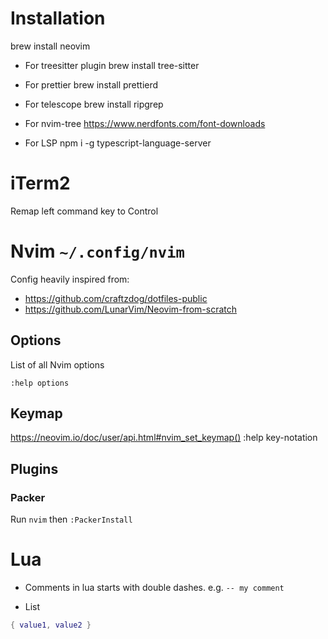 # Installation

brew install neovim

- For treesitter plugin
brew install tree-sitter

- For prettier
brew install prettierd

- For telescope
brew install ripgrep

- For nvim-tree
https://www.nerdfonts.com/font-downloads

- For LSP
npm i -g typescript-language-server

# iTerm2

Remap left command key to Control

# Nvim `~/.config/nvim`

Config heavily inspired from:
- https://github.com/craftzdog/dotfiles-public
- https://github.com/LunarVim/Neovim-from-scratch

## Options

List of all Nvim options

`:help options`

## Keymap

https://neovim.io/doc/user/api.html#nvim_set_keymap()
:help key-notation

## Plugins

### Packer

Run `nvim` then `:PackerInstall`

# Lua

- Comments in lua starts with double dashes. e.g. `-- my comment`

- List

```lua
{ value1, value2 }
```

